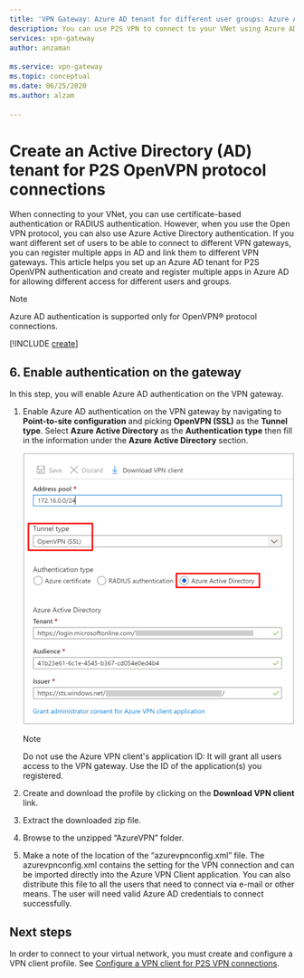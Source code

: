```yaml
---
title: 'VPN Gateway: Azure AD tenant for different user groups: Azure AD authentication'
description: You can use P2S VPN to connect to your VNet using Azure AD authentication
services: vpn-gateway
author: anzaman

ms.service: vpn-gateway
ms.topic: conceptual
ms.date: 06/25/2020
ms.author: alzam

---
```

# Create an Active Directory (AD) tenant for P2S OpenVPN protocol connections

When connecting to your VNet, you can use certificate-based authentication or RADIUS authentication. However, when you use the Open VPN protocol, you can also use Azure Active Directory authentication. If you want different set of users to be able to connect to different VPN gateways, you can register multiple apps in AD and link them to different VPN gateways. This article helps you set up an Azure AD tenant for P2S OpenVPN authentication and create and register multiple apps in Azure AD for allowing different access for different users and groups.

> [!NOTE]
> Azure AD authentication is supported only for OpenVPN® protocol connections.
>

[!INCLUDE [create](../../includes/openvpn-azure-ad-tenant-multi-app.md)]

## <a name="enable-authentication"></a>6. Enable authentication on the gateway

In this step, you will enable Azure AD authentication on the VPN gateway.

1. Enable Azure AD authentication on the VPN gateway by navigating to **Point-to-site configuration** and picking **OpenVPN (SSL)** as the **Tunnel type**. Select **Azure Active Directory** as the **Authentication type** then fill in the information under the **Azure Active Directory** section.

    ![Azure VPN](./media/openvpn-azure-ad-tenant-multi-app/azure-ad-auth-portal.png)

    > [!NOTE]
    > Do not use the Azure VPN client's application ID: It will grant all users access to the VPN gateway. Use the ID of the application(s) you registered.

2. Create and download the profile by clicking on the **Download VPN client** link.

3. Extract the downloaded zip file.

4. Browse to the unzipped “AzureVPN” folder.

5. Make a note of the location of the “azurevpnconfig.xml” file. The azurevpnconfig.xml contains the setting for the VPN connection and can be imported directly into the Azure VPN Client application. You can also distribute this file to all the users that need to connect via e-mail or other means. The user will need valid Azure AD credentials to connect successfully.

## Next steps

In order to connect to your virtual network, you must create and configure a VPN client profile. See [Configure a VPN client for P2S VPN connections](openvpn-azure-ad-client.md).

